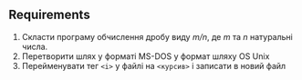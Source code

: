 ## Requirements
1. Скласти програму обчислення дробу виду *m/n*, де *m* та *n* натуральні числа.
2. Перетворити шлях у форматі MS-DOS у формат шляху OS Unix
3. Перейменувати тег `<i>` у файлі на `<курсив>` і записати в новий файл
